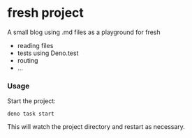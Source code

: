 # fresh project

A small blog using .md files as a playground for fresh

- reading files
- tests using Deno.test
- routing
- ...

### Usage

Start the project:

```
deno task start
```

This will watch the project directory and restart as necessary.
